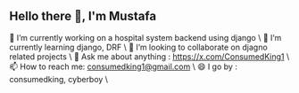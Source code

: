 ## Hello there 👋, I'm Mustafa

<!--
**ConsumedKing/ConsumedKing** is a ✨ _special_ ✨ repository because its `README.md` (this file) appears on your GitHub profile.

Here are some ideas to get you started:

- 🔭 I’m currently working on ...
- 🌱 I’m currently learning ...
- 👯 I’m looking to collaborate on ...
- 🤔 I’m looking for help with ...
- 💬 Ask me about ...
- 📫 How to reach me: ...
- 😄 Pronouns: ...
- ⚡ Fun fact: ...
-->

🔭 I’m currently working on a hospital system backend using django \\
🌱 I’m currently learning django, DRF \\
👯 I’m looking to collaborate on djagno related projects \\
💬 Ask me about anything : https://x.com/ConsumedKing1 \\
📫 How to reach me: consumedking1@gmail.com \\
😄 I go by : consumedking, cyberboy \\

